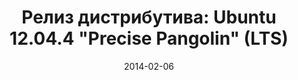 ---
layout: post
title: "Релиз дистрибутива: Ubuntu 12.04.4 \"Precise Pangolin\" (LTS)"
date: 2014-02-06   
---
